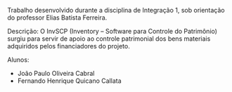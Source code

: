 Trabalho desenvolvido durante a disciplina de Integração 1, sob orientação do professor Elias Batista Ferreira.

Descrição:
O InvSCP (Inventory – Software para Controle do Patrimônio) surgiu para servir de apoio ao controle patrimonial dos bens materiais adquiridos pelos financiadores do projeto.

Alunos: 
- João Paulo Oliveira Cabral
- Fernando Henrique Quicano Callata
